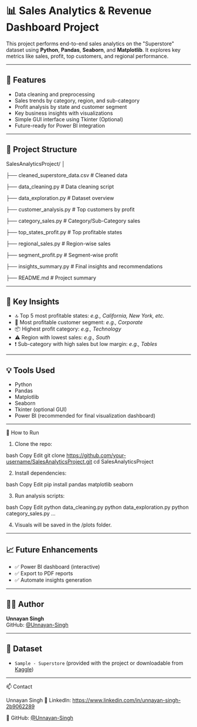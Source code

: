 # 📊 Sales Analytics & Revenue Dashboard Project

This project performs end-to-end sales analytics on the "Superstore" dataset using **Python**, **Pandas**, **Seaborn**, and **Matplotlib**. It explores key metrics like sales, profit, top customers, and regional performance.

---

## 🚀 Features

- Data cleaning and preprocessing
- Sales trends by category, region, and sub-category
- Profit analysis by state and customer segment
- Key business insights with visualizations
- Simple GUI interface using Tkinter (Optional)
- Future-ready for Power BI integration

---

## 📁 Project Structure

SalesAnalyticsProject/
│

├── cleaned_superstore_data.csv # Cleaned data

├── data_cleaning.py # Data cleaning script

├── data_exploration.py # Dataset overview

├── customer_analysis.py # Top customers by profit

├── category_sales.py # Category/Sub-Category sales

├── top_states_profit.py # Top profitable states

├── regional_sales.py # Region-wise sales

├── segment_profit.py # Segment-wise profit

├── insights_summary.py # Final insights and recommendations

├── README.md # Project summary


---

## 📌 Key Insights

- 🔝 Top 5 most profitable states: _e.g., California, New York, etc._
- 💼 Most profitable customer segment: _e.g., Corporate_
- 📦 Highest profit category: _e.g., Technology_
- ⚠️ Region with lowest sales: _e.g., South_
- ❗ Sub-category with high sales but low margin: _e.g., Tables_

---

## 💡 Tools Used

- Python
- Pandas
- Matplotlib
- Seaborn
- Tkinter (optional GUI)
- Power BI (recommended for final visualization dashboard)

---

🚀 How to Run
1. Clone the repo:

bash
Copy
Edit
git clone https://github.com/your-username/SalesAnalyticsProject.git
cd SalesAnalyticsProject

2. Install dependencies:

bash
Copy
Edit
pip install pandas matplotlib seaborn

3. Run analysis scripts:

bash
Copy
Edit
python data_cleaning.py
python data_exploration.py
python category_sales.py
...

4. Visuals will be saved in the /plots folder.

---

## 📈 Future Enhancements

- ✅ Power BI dashboard (interactive)
- ✅ Export to PDF reports
- ✅ Automate insights generation

---

## 🙋‍♂️ Author

**Unnayan Singh**  
GitHub: [@Unnayan-Singh](https://github.com/Unnayan-Singh)

---

## 📂 Dataset

- `Sample - Superstore` (provided with the project or downloadable from [Kaggle](https://www.kaggle.com/datasets/vivek468/superstore-dataset-final))

---
📫 Contact

Unnayan Singh
🔗 LinkedIn: https://www.linkedin.com/in/unnayan-singh-2b9062289

🐙 GitHub: [@Unnayan-Singh](https://github.com/Unnayan-Singh)
